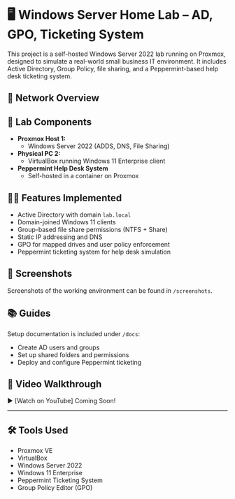 # 🖥️ Windows Server Home Lab – AD, GPO, Ticketing System

This project is a self-hosted Windows Server 2022 lab running on Proxmox, designed to simulate a real-world small business IT environment. It includes Active Directory, Group Policy, file sharing, and a Peppermint-based help desk ticketing system.

## 🧩 Network Overview

## 🔧 Lab Components

- **Proxmox Host 1:**  
  - Windows Server 2022 (ADDS, DNS, File Sharing)
- **Physical PC 2:**  
  - VirtualBox running Windows 11 Enterprise client
- **Peppermint Help Desk System**  
  - Self-hosted in a container on Proxmox

## 🧑‍💻 Features Implemented

- Active Directory with domain `lab.local`
- Domain-joined Windows 11 clients
- Group-based file share permissions (NTFS + Share)
- Static IP addressing and DNS
- GPO for mapped drives and user policy enforcement
- Peppermint ticketing system for help desk simulation

## 📸 Screenshots

Screenshots of the working environment can be found in `/screenshots`.

## 📚 Guides

Setup documentation is included under `/docs`:
- Create AD users and groups
- Set up shared folders and permissions
- Deploy and configure Peppermint ticketing

## 🎥 Video Walkthrough

▶️ [Watch on YouTube] Coming Soon!

---

## 🛠️ Tools Used

- Proxmox VE
- VirtualBox
- Windows Server 2022
- Windows 11 Enterprise
- Peppermint Ticketing System
- Group Policy Editor (GPO)
